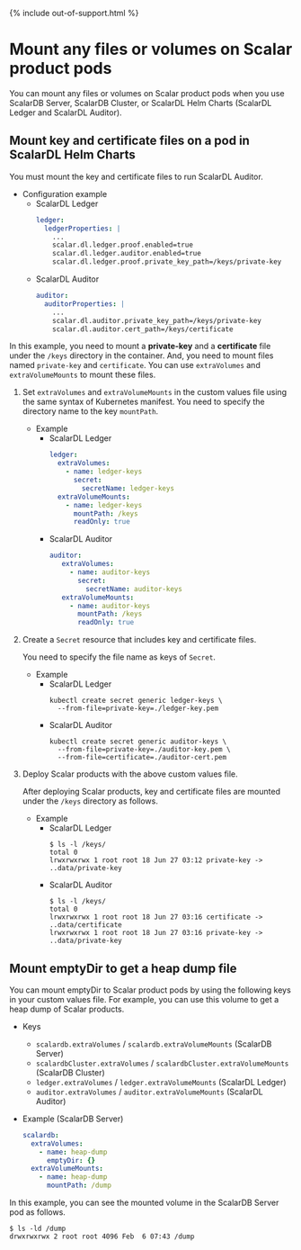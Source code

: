 {% include out-of-support.html %}

# Mount any files or volumes on Scalar product pods

You can mount any files or volumes on Scalar product pods when you use ScalarDB Server, ScalarDB Cluster, or ScalarDL Helm Charts (ScalarDL Ledger and ScalarDL Auditor).

## Mount key and certificate files on a pod in ScalarDL Helm Charts

You must mount the key and certificate files to run ScalarDL Auditor.

* Configuration example
    * ScalarDL Ledger
      ```yaml
      ledger:
        ledgerProperties: |
          ...
          scalar.dl.ledger.proof.enabled=true
          scalar.dl.ledger.auditor.enabled=true
          scalar.dl.ledger.proof.private_key_path=/keys/private-key
      ```
    * ScalarDL Auditor
      ```yaml
      auditor:
        auditorProperties: |
          ...
          scalar.dl.auditor.private_key_path=/keys/private-key
          scalar.dl.auditor.cert_path=/keys/certificate
      ```

In this example, you need to mount a **private-key** and a **certificate** file under the `/keys` directory in the container. And, you need to mount files named `private-key` and `certificate`. You can use `extraVolumes` and `extraVolumeMounts` to mount these files.

1. Set `extraVolumes` and `extraVolumeMounts` in the custom values file using the same syntax of Kubernetes manifest. You need to specify the directory name to the key `mountPath`.
   * Example
        * ScalarDL Ledger
          ```yaml
          ledger:
            extraVolumes:
              - name: ledger-keys
                secret:
                  secretName: ledger-keys
            extraVolumeMounts:
              - name: ledger-keys
                mountPath: /keys
                readOnly: true
          ```
       * ScalarDL Auditor
         ```yaml
         auditor:
            extraVolumes:
              - name: auditor-keys
                secret:
                  secretName: auditor-keys
            extraVolumeMounts:
              - name: auditor-keys
                mountPath: /keys
                readOnly: true
          ```

1. Create a `Secret` resource that includes key and certificate files.  

   You need to specify the file name as keys of `Secret`.

   * Example
       * ScalarDL Ledger
         ```console
         kubectl create secret generic ledger-keys \
           --from-file=private-key=./ledger-key.pem
         ```
       * ScalarDL Auditor
         ```console
         kubectl create secret generic auditor-keys \
           --from-file=private-key=./auditor-key.pem \
           --from-file=certificate=./auditor-cert.pem
         ```

1. Deploy Scalar products with the above custom values file.  

   After deploying Scalar products, key and certificate files are mounted under the `/keys` directory as follows.

   * Example
       * ScalarDL Ledger
         ```console
         $ ls -l /keys/
         total 0
         lrwxrwxrwx 1 root root 18 Jun 27 03:12 private-key -> ..data/private-key
         ```
       * ScalarDL Auditor
         ```console
         $ ls -l /keys/
         total 0
         lrwxrwxrwx 1 root root 18 Jun 27 03:16 certificate -> ..data/certificate
         lrwxrwxrwx 1 root root 18 Jun 27 03:16 private-key -> ..data/private-key
         ```

## Mount emptyDir to get a heap dump file

You can mount emptyDir to Scalar product pods by using the following keys in your custom values file. For example, you can use this volume to get a heap dump of Scalar products.

* Keys
  * `scalardb.extraVolumes` / `scalardb.extraVolumeMounts` (ScalarDB Server)
  * `scalardbCluster.extraVolumes` / `scalardbCluster.extraVolumeMounts` (ScalarDB Cluster)
  * `ledger.extraVolumes` / `ledger.extraVolumeMounts` (ScalarDL Ledger)
  * `auditor.extraVolumes` / `auditor.extraVolumeMounts` (ScalarDL Auditor)

* Example (ScalarDB Server)
  ```yaml
  scalardb:
    extraVolumes:
      - name: heap-dump
        emptyDir: {}
    extraVolumeMounts:
      - name: heap-dump
        mountPath: /dump
  ```

In this example, you can see the mounted volume in the ScalarDB Server pod as follows.

```console
$ ls -ld /dump
drwxrwxrwx 2 root root 4096 Feb  6 07:43 /dump
```

